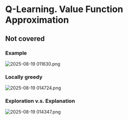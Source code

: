 # Q-Learning. Value Function Approximation
## Not covered
### Example
![ 2025-08-19 011630.png](https://s2.loli.net/2025/09/04/OqH4uMT2wiPt5a3.png)
### Locally greedy
![ 2025-08-19 014724.png](https://s2.loli.net/2025/09/04/o3Q68vcNyDMY4gK.png)
### Exploration v.s. Explanation
![ 2025-08-19 014347.png](https://s2.loli.net/2025/09/04/5ZcOWIuFTUV2QmR.png)
